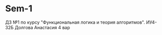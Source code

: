 # Sem-1
ДЗ №1 по курсу "Функциональная логика и теория алгоритмов". 
ИУ4-32Б Долгова Анастасия 4 вар
